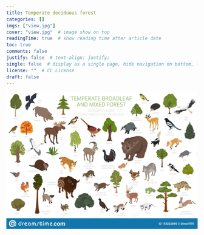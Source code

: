 ```yaml
---
title: Temperate deciduous forest
categories: []
imgs: ["view.jpg"]
cover: "view.jpg"  # image show on top
readingTime: true  # show reading time after article date
toc: true
comments: false
justify: false  # text-align: justify;
single: false  # display as a single page, hide navigation on bottom, like as about page.
license: ""  # CC License
draft: false
---
```


![fauna](fauna.jpg)